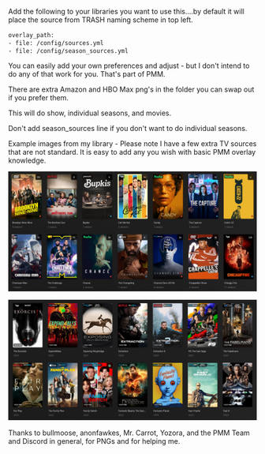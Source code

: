 Add the following to your libraries you want to use this....by default it will place the source from TRASH naming scheme in top left.

    overlay_path:
    - file: /config/sources.yml
    - file: /config/season_sources.yml

You can easily add your own preferences and adjust - but I don't intend to do any of that work for you. That's part of PMM.

There are extra Amazon and HBO Max png's in the folder you can swap out if you prefer them.

This will do show, individual seasons, and movies.

Don't add season_sources line if you don't want to do individual seasons.

Example images from my library - Please note I have a few extra TV sources that are not standard. It is easy to add any you wish with basic PMM overlay knowledge.

![](./example/tv_example.png)

![](./example/movie_example.png)

Thanks to bullmoose, anonfawkes, Mr. Carrot, Yozora, and the PMM Team and Discord in general, for PNGs and for helping me.
